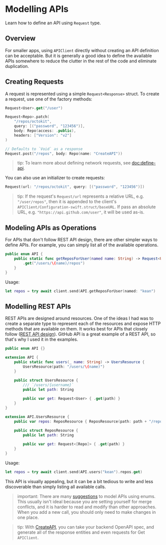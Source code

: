 # Modelling APIs

Learn how to define an API using ``Request`` type.

## Overview

For smaller apps, using ``APIClient`` directly without creating an API definition can be acceptable. But it is generally a good idea to define the available APIs somewhere to reduce the clutter in the rest of the code and eliminate duplication.

## Creating Requests

A request is represented using a simple `Request<Response>` struct. To create a request, use one of the factory methods:

```swift
Request<User>.get("/user")

Request<Repo>.patch(
    "/repos/octokit",
    query: [("password", "123456")],
    body: Repo(access: .public),
    headers: ["Version": "v2"]
)

// Defaults to `Void` as a response
Request.post("/repos", body: Repo(name: "CreateAPI"))
```

> tip: To learn more about defining network requests, see <doc:define-api>.

You can also use an initializer to create requests:

```swift
Request(url: "/repos/octokit", query: [("password", "123456")])
```

> tip: If the request's ``Request/url`` represents a relative URL, e.g. `"/user/repos"`, then it is appended to the client's ``APIClient/Configuration-swift.struct/baseURL``. If pass an absolute URL, e.g. `"https://api.github.com/user"`, it will be used as-is.

## Modeling APIs as Operations

For APIs that don't follow REST API design, there are other simpler ways to define APIs. For example, you can simply list all of the available operations.

```swift
public enum API {
    public static func getReposForUser(named name: String) -> Request<User> {
        .get("/users/\(name)/repos")
    }
}
```

Usage:

```swift
let repos = try await client.send(API.getReposForUser(named: "kean")
```

## Modelling REST APIs

REST APIs are designed around resources. One of the ideas I had was to create a separate type to represent each of the resources and expose HTTP methods that are available on them. It works best for APIs that closely follow ([REST API design](https://docs.microsoft.com/en-us/azure/architecture/best-practices/api-design)). GitHub API is a great example of a REST API, so that's why I used it in the examples.

```swift
public enum API {}

extension API {
    public static func users(_ name: String) -> UsersResource {
        UsersResource(path: "/users/\(name)")
    }
    
    public struct UsersResource {
        /// `/users/{username}`
        public let path: String

        public var get: Request<User> { .get(path) }
    }
}

extension API.UsersResource {
    public var repos: ReposResource { ReposResource(path: path + "/repos") }
    
    public struct ReposResource {
        public let path: String

        public var get: Request<[Repo]> { .get(path) }
    }
}
```

Usage:

```swift
let repos = try await client.send(API.users("kean").repos.get)
```

This API is visually appealing, but it can be a bit tedious to write and less discoverable than simply listing all available calls.

> important: There are many [suggestions](https://github.com/Moya/Moya/blob/master/docs/Examples/Basic.md) to model APIs using enums. This usually isn't ideal because you are setting yourself for merge conflicts, and it is harder to read and modify than other approaches. When you add a new call, you should only need to make changes in one place.

> tip: With [CreateAPI](https://github.com/kean/CreateAPI), you can take your backend OpenAPI spec, and generate all of the response entities and even requests for Get ``APIClient``.
